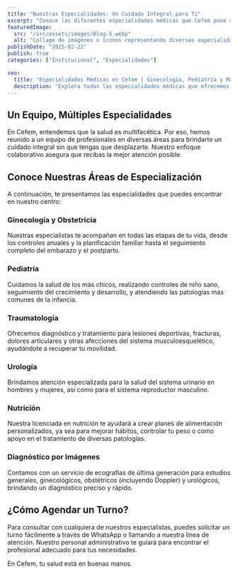 ```yaml
--- 
title: "Nuestras Especialidades: Un Cuidado Integral para Ti"
excerpt: "Conoce las diferentes especialidades médicas que Cefem pone a tu disposición. Un equipo coordinado para ofrecerte una atención completa y personalizada."
featuredImage:
  src: "/src/assets/images/Blog-5.webp"
  alt: "Collage de imágenes o íconos representando diversas especialidades médicas como pediatría, urología y ginecología."
publishDate: "2025-02-22"
publish: true
categories: ["Institucional", "Especialidades"]

seo:
  title: "Especialidades Médicas en Cefem | Ginecología, Pediatría y Más"
  description: "Explora todas las especialidades médicas que ofrecemos en nuestro centro en Las Rosas: pediatría, traumatología, ginecología, urología, nutrición y ecografías."
---
```


## Un Equipo, Múltiples Especialidades

En Cefem, entendemos que la salud es multifacética. Por eso, hemos reunido a un equipo de profesionales en diversas áreas para brindarte un cuidado integral sin que tengas que desplazarte. Nuestro enfoque colaborativo asegura que recibas la mejor atención posible.

## Conoce Nuestras Áreas de Especialización

A continuación, te presentamos las especialidades que puedes encontrar en nuestro centro:

### Ginecología y Obstetricia
Nuestras especialistas te acompañan en todas las etapas de tu vida, desde los controles anuales y la planificación familiar hasta el seguimiento completo del embarazo y el postparto.

### Pediatría
Cuidamos la salud de los más chicos, realizando controles de niño sano, seguimiento del crecimiento y desarrollo, y atendiendo las patologías más comunes de la infancia.

### Traumatología
Ofrecemos diagnóstico y tratamiento para lesiones deportivas, fracturas, dolores articulares y otras afecciones del sistema musculoesquelético, ayudándote a recuperar tu movilidad.

### Urología
Brindamos atención especializada para la salud del sistema urinario en hombres y mujeres, así como para el sistema reproductor masculino.

### Nutrición
Nuestra licenciada en nutrición te ayudará a crear planes de alimentación personalizados, ya sea para mejorar hábitos, controlar tu peso o como apoyo en el tratamiento de diversas patologías.

### Diagnóstico por Imágenes
Contamos con un servicio de ecografías de última generación para estudios generales, ginecológicos, obstétricos (incluyendo Doppler) y urológicos, brindando un diagnóstico preciso y rápido.

## ¿Cómo Agendar un Turno?

Para consultar con cualquiera de nuestros especialistas, puedes solicitar un turno fácilmente a través de WhatsApp o llamando a nuestra línea de atención. Nuestro personal administrativo te guiará para encontrar el profesional adecuado para tus necesidades.

En Cefem, tu salud está en buenas manos.